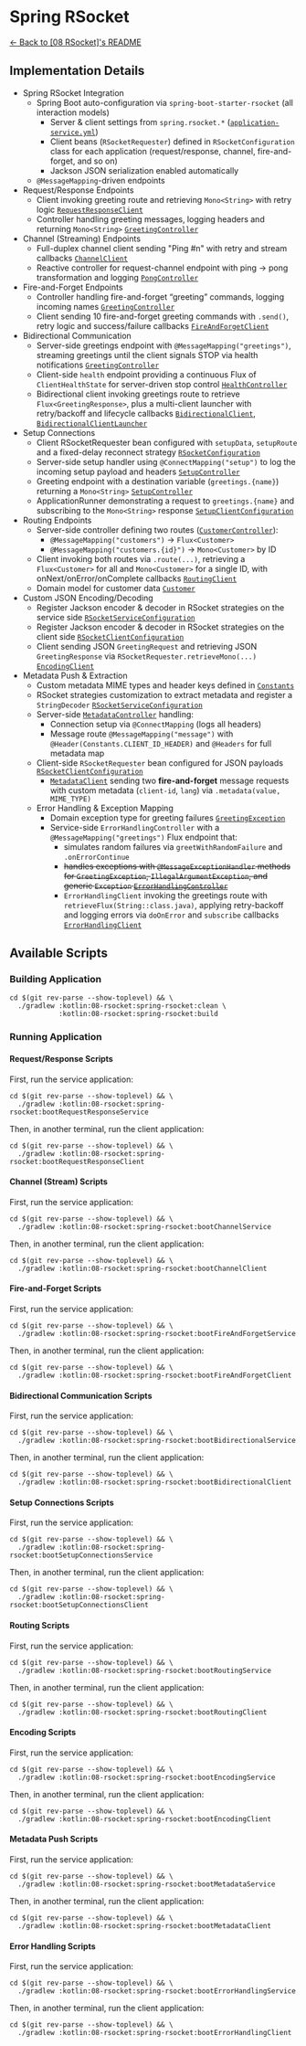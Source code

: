 # Spring RSocket

[← Back to \[08 RSocket\]'s README](../README.md)

## Implementation Details

- Spring RSocket Integration
  - Spring Boot auto-configuration via `spring-boot-starter-rsocket` (all interaction models)
    - Server & client settings from `spring.rsocket.*` ([`application-service.yml`](./src/main/resources/application-service.yml))
    - Client beans (`RSocketRequester`) defined in `RSocketConfiguration` class for each application (request/response, channel, fire-and-forget, and so on)
    - Jackson JSON serialization enabled automatically
  - `@MessageMapping`-driven endpoints
- Request/Response Endpoints
  - Client invoking greeting route and retrieving `Mono<String>` with retry logic [`RequestResponseClient`](./src/main/kotlin/com/fResult/rsocket/requestResponse/client/RequestResponseClient.kt)
  - Controller handling greeting messages, logging headers and returning `Mono<String>` [`GreetingController`](./src/main/kotlin/com/fResult/rsocket/requestResponse/service/GreetingController.kt)
- Channel (Streaming) Endpoints
  - Full-duplex channel client sending "Ping #n" with retry and stream callbacks [`ChannelClient`](./src/main/kotlin/com/fResult/rsocket/channel/client/ChannelClient.kt)
  - Reactive controller for request-channel endpoint with ping → pong transformation and logging [`PongController`](./src/main/kotlin/com/fResult/rsocket/channel/service/PongController.kt)
- Fire-and-Forget Endpoints
  - Controller handling fire-and-forget “greeting” commands, logging incoming names [`GreetingController`](./src/main/kotlin/com/fResult/rsocket/fireAndForget/service/GreetingController.kt)
  - Client sending 10 fire-and-forget greeting commands with `.send()`, retry logic and success/failure callbacks [`FireAndForgetClient`](./src/main/kotlin/com/fResult/rsocket/fireAndForget/client/FireAndForgetClient.kt)
- Bidirectional Communication
  - Server-side greetings endpoint with `@MessageMapping("greetings")`, streaming greetings until the client signals STOP via health notifications [`GreetingController`](./src/main/kotlin/com/fResult/rsocket/bidirectional/service/GreetingController.kt)
  - Client-side `health` endpoint providing a continuous Flux of `ClientHealthState` for server-driven stop control [`HealthController`](./src/main/kotlin/com/fResult/rsocket/bidirectional/client/HealthController.kt)
  - Bidirectional client invoking greetings route to retrieve `Flux<GreetingResponse>`, plus a multi-client launcher with retry/backoff and lifecycle callbacks
    [`BidirectionalClient`](./src/main/kotlin/com/fResult/rsocket/bidirectional/client/BidirectionalClient.kt),
    [`BidirectionalClientLauncher`](./src/main/kotlin/com/fResult/rsocket/bidirectional/client/BidirectionalClientLauncher.kt)
- Setup Connections
  - Client RSocketRequester bean configured with `setupData`, `setupRoute` and a fixed-delay reconnect strategy [`RSocketConfiguration`](./src/main/kotlin/com/fResult/rsocket/setup/client/RSocketConfiguration.kt)
  - Server-side setup handler using `@ConnectMapping("setup")` to log the incoming setup payload and headers [`SetupController`](./src/main/kotlin/com/fResult/rsocket/setup/service/SetupController.kt)
  - Greeting endpoint with a destination variable (`greetings.{name}`) returning a `Mono<String>` [`SetupController`](./src/main/kotlin/com/fResult/rsocket/setup/service/SetupController.kt)
  - ApplicationRunner demonstrating a request to `greetings.{name}` and subscribing to the `Mono<String>` response [`SetupClientConfiguration`](./src/main/kotlin/com/fResult/rsocket/setup/client/SetupClientConfiguration.kt)
- Routing Endpoints
  - Server-side controller defining two routes ([`CustomerController`](./src/main/kotlin/com/fResult/rsocket/routing/service/RoutingController.kt)):
    - `@MessageMapping("customers")` → `Flux<Customer>`
    - `@MessageMapping("customers.{id}")` → `Mono<Customer>` by ID
  - Client invoking both routes via `.route(...)`, retrieving a `Flux<Customer>` for all and `Mono<Customer>` for a single ID, with onNext/onError/onComplete callbacks [`RoutingClient`](./src/main/kotlin/com/fResult/rsocket/routing/client/RoutingClient.kt)
  - Domain model for customer data [`Customer`](./src/main/kotlin/com/fResult/rsocket/routing/Customer.kt)
- Custom JSON Encoding/Decoding
  - Register Jackson encoder & decoder in RSocket strategies on the service side [`RSocketServiceConfiguration`](./src/main/kotlin/com/fResult/rsocket/encoding/service/RSocketServiceConfiguration.kt)
  - Register Jackson encoder & decoder in RSocket strategies on the client side [`RSocketClientConfiguration`](./src/main/kotlin/com/fResult/rsocket/encoding/client/RSocketClientConfiguration.kt)
  - Client sending JSON `GreetingRequest` and retrieving JSON `GreetingResponse` via `RSocketRequester.retrieveMono(...)` [`EncodingClient`](./src/main/kotlin/com/fResult/rsocket/encoding/client/EncodingClient.kt)
- Metadata Push & Extraction
  - Custom metadata MIME types and header keys defined in [`Constants`](./src/main/kotlin/com/fResult/rsocket/metadata/Constants.kt)
  - RSocket strategies customization to extract metadata and register a `StringDecoder` [`RSocketServiceConfiguration`](./src/main/kotlin/com/fResult/rsocket/metadata/service/RSocketServiceConfiguration.kt)
  - Server-side [`MetadataController`](./src/main/kotlin/com/fResult/rsocket/metadata/service/MetadataController.kt) handling:
    - Connection setup via `@ConnectMapping` (logs all headers)
    - Message route `@MessageMapping("message")` with `@Header(Constants.CLIENT_ID_HEADER)` and `@Headers` for full metadata map
  - Client-side `RSocketRequester` bean configured for JSON payloads [`RSocketClientConfiguration`](./src/main/kotlin/com/fResult/rsocket/metadata/client/RSocketClientConfiguration.kt)
    - [`MetadataClient`](./src/main/kotlin/com/fResult/rsocket/metadata/client/MetadataClient.kt) sending two **fire-and-forget** message requests with custom metadata (`client-id`, `lang`) via `.metadata(value, MIME_TYPE)`
  - Error Handling & Exception Mapping 
    - Domain exception type for greeting failures [`GreetingException`](./src/main/kotlin/com/fResult/rsocket/errorHandling/GreetingException.kt)
    - Service-side `ErrorHandlingController` with a `@MessageMapping("greetings")` Flux endpoint that:
      - simulates random failures via `greetWithRandomFailure` and `.onErrorContinue`
      - ~~handles exceptions with `@MessageExceptionHandler` methods for `GreetingException`, `IllegalArgumentException`, and generic `Exception` [`ErrorHandlingController`](./src/main/kotlin/com/fResult/rsocket/errorHandling/service/ErrorHandlingController.kt)~~
      - `ErrorHandlingClient` invoking the greetings route with `retrieveFlux(String::class.java)`, applying retry-backoff and logging errors via `doOnError` and `subscribe` callbacks [`ErrorHandlingClient`](./src/main/kotlin/com/fResult/rsocket/errorHandling/client/ErrorHandlingClient.kt)

## Available Scripts

### Building Application

```shell
cd $(git rev-parse --show-toplevel) && \
  ./gradlew :kotlin:08-rsocket:spring-rsocket:clean \
            :kotlin:08-rsocket:spring-rsocket:build
```

### Running Application

#### Request/Response Scripts

First, run the service application:

```shell
cd $(git rev-parse --show-toplevel) && \
  ./gradlew :kotlin:08-rsocket:spring-rsocket:bootRequestResponseService
```

Then, in another terminal, run the client application:

```shell
cd $(git rev-parse --show-toplevel) && \
  ./gradlew :kotlin:08-rsocket:spring-rsocket:bootRequestResponseClient
```

#### Channel (Stream) Scripts

First, run the service application:

```shell
cd $(git rev-parse --show-toplevel) && \
  ./gradlew :kotlin:08-rsocket:spring-rsocket:bootChannelService
```

Then, in another terminal, run the client application:

```shell
cd $(git rev-parse --show-toplevel) && \
  ./gradlew :kotlin:08-rsocket:spring-rsocket:bootChannelClient
```

#### Fire-and-Forget Scripts

First, run the service application:

```shell
cd $(git rev-parse --show-toplevel) && \
  ./gradlew :kotlin:08-rsocket:spring-rsocket:bootFireAndForgetService
```

Then, in another terminal, run the client application:

```shell
cd $(git rev-parse --show-toplevel) && \
  ./gradlew :kotlin:08-rsocket:spring-rsocket:bootFireAndForgetClient
```

#### Bidirectional Communication Scripts

First, run the service application:

```shell
cd $(git rev-parse --show-toplevel) && \
  ./gradlew :kotlin:08-rsocket:spring-rsocket:bootBidirectionalService
```

Then, in another terminal, run the client application:

```shell
cd $(git rev-parse --show-toplevel) && \
  ./gradlew :kotlin:08-rsocket:spring-rsocket:bootBidirectionalClient
```

#### Setup Connections Scripts

First, run the service application:

```shell
cd $(git rev-parse --show-toplevel) && \
  ./gradlew :kotlin:08-rsocket:spring-rsocket:bootSetupConnectionsService
```

Then, in another terminal, run the client application:

```shell
cd $(git rev-parse --show-toplevel) && \
  ./gradlew :kotlin:08-rsocket:spring-rsocket:bootSetupConnectionsClient
```

#### Routing Scripts

First, run the service application:

```shell
cd $(git rev-parse --show-toplevel) && \
  ./gradlew :kotlin:08-rsocket:spring-rsocket:bootRoutingService
```

Then, in another terminal, run the client application:

```shell
cd $(git rev-parse --show-toplevel) && \
  ./gradlew :kotlin:08-rsocket:spring-rsocket:bootRoutingClient
```

#### Encoding Scripts

First, run the service application:

```shell
cd $(git rev-parse --show-toplevel) && \
  ./gradlew :kotlin:08-rsocket:spring-rsocket:bootEncodingService
```

Then, in another terminal, run the client application:

```shell
cd $(git rev-parse --show-toplevel) && \
  ./gradlew :kotlin:08-rsocket:spring-rsocket:bootEncodingClient
```

#### Metadata Push Scripts

First, run the service application:

```shell
cd $(git rev-parse --show-toplevel) && \
  ./gradlew :kotlin:08-rsocket:spring-rsocket:bootMetadataService
```

Then, in another terminal, run the client application:

```shell
cd $(git rev-parse --show-toplevel) && \
  ./gradlew :kotlin:08-rsocket:spring-rsocket:bootMetadataClient
```

#### Error Handling Scripts

First, run the service application:

```shell
cd $(git rev-parse --show-toplevel) && \
  ./gradlew :kotlin:08-rsocket:spring-rsocket:bootErrorHandlingService
```

Then, in another terminal, run the client application:

```shell
cd $(git rev-parse --show-toplevel) && \
  ./gradlew :kotlin:08-rsocket:spring-rsocket:bootErrorHandlingClient
```
